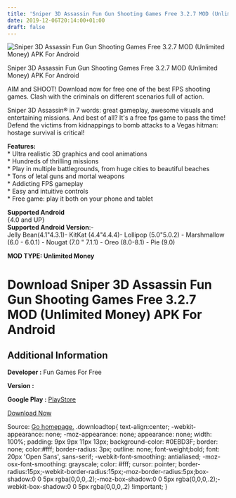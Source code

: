 ```yaml
---
title: 'Sniper 3D Assassin Fun Gun Shooting Games Free 3.2.7 MOD (Unlimited Money) APK For Android'
date: 2019-12-06T20:14:00+01:00
draft: false
---
```


![Sniper 3D Assassin Fun Gun Shooting Games Free 3.2.7 MOD (Unlimited Money) APK For Android](https://i0.wp.com/apkhome.net/wp-content/uploads/2019/12/Sniper-3D-Assassin-Fun-Gun-Shooting-Games-Free.png "Sniper 3D Assassin Fun Gun Shooting Games Free 3.2.7 MOD (Unlimited Money) APK For Android")

  

Sniper 3D Assassin Fun Gun Shooting Games Free 3.2.7 MOD (Unlimited Money) APK For Android

AIM and SHOOT! Download now for free one of the best FPS shooting games. Clash with the criminals on different scenarios full of action.

Sniper 3D Assassin® in 7 words: great gameplay, awesome visuals and entertaining missions. And best of all? It's a free fps game to pass the time! Defend the victims from kidnappings to bomb attacks to a Vegas hitman: hostage survival is critical!

**Features:**  
\* Ultra realistic 3D graphics and cool animations  
\* Hundreds of thrilling missions  
\* Play in multiple battlegrounds, from huge cities to beautiful beaches  
\* Tons of letal guns and mortal weapons  
\* Addicting FPS gameplay  
\* Easy and intuitive controls  
\* Free game: play it both on your phone and tablet

**Supported Android**  
{4.0 and UP}  
**Supported Android Version**:-  
Jelly Bean(4.1"4.3.1)- KitKat (4.4"4.4.4)- Lollipop (5.0"5.0.2) - Marshmallow (6.0 - 6.0.1) - Nougat (7.0 " 7.1.1) - Oreo (8.0-8.1) - Pie (9.0)

**MOD TYPE: Unlimited Money**

Download Sniper 3D Assassin Fun Gun Shooting Games Free 3.2.7 MOD (Unlimited Money) APK For Android
===================================================================================================

Additional Information
----------------------

**Developer :** Fun Games For Free

**Version :**

**Google Play :** [PlayStore](https://play.google.com/store/apps/details?id=com.fungames.sniper3d)

  

[Download Now](https://store4app.co/post/sniper-3d-assassin-fun-gun-shooting-games-free-3-2-7-mod-unlimited-money-apk-for-android_1575652983)

  
Source: [Go homepage.](https://store4app.co/post/sniper-3d-assassin-fun-gun-shooting-games-free-3-2-7-mod-unlimited-money-apk-for-android_1575652983) .downloadtop{ text-align:center; -webkit-appearance: none; -moz-appearance: none; appearance: none; width: 100%; padding: 9px 9px 11px 13px; background-color: #0EBD3F; border: none; color:#fff; border-radius: 3px; outline: none; font-weight;bold; font: 20px 'Open Sans', sans-serif; -webkit-font-smoothing: antialiased; -moz-osx-font-smoothing: grayscale; color: #fff; cursor: pointer; border-radius:15px;-webkit-border-radius:15px;-moz-border-radius:5px;box-shadow:0 0 5px rgba(0,0,0,.2);-moz-box-shadow:0 0 5px rgba(0,0,0,.2);-webkit-box-shadow:0 0 5px rgba(0,0,0,.2) !important; }